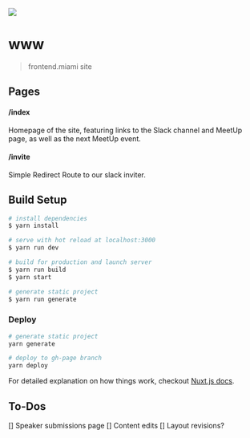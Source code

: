 ![](https://github.com/CyberStrike/test-github-actions/workflows/default/badge.svg)

# www

> frontend.miami site

## Pages

#### /index

Homepage of the site, featuring links to the Slack channel and MeetUp page, as well as the next MeetUp event.

#### /invite

Simple Redirect Route to our slack inviter.


## Build Setup

``` bash
# install dependencies
$ yarn install

# serve with hot reload at localhost:3000
$ yarn run dev

# build for production and launch server
$ yarn run build
$ yarn start

# generate static project
$ yarn run generate
```

### Deploy
```sh
# generate static project
yarn generate

# deploy to gh-page branch
yarn deploy
```

For detailed explanation on how things work, checkout [Nuxt.js docs](https://nuxtjs.org).

## To-Dos
[] Speaker submissions page
[] Content edits
[] Layout revisions?

